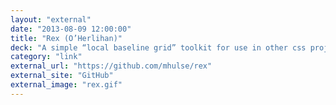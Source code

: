 ```yaml
---
layout: "external"
date: "2013-08-09 12:00:00"
title: "Rex (O’Herlihan)"
deck: "A simple “local baseline grid” toolkit for use in other css projects."
category: "link"
external_url: "https://github.com/mhulse/rex"
external_site: "GitHub"
external_image: "rex.gif"
---
```

